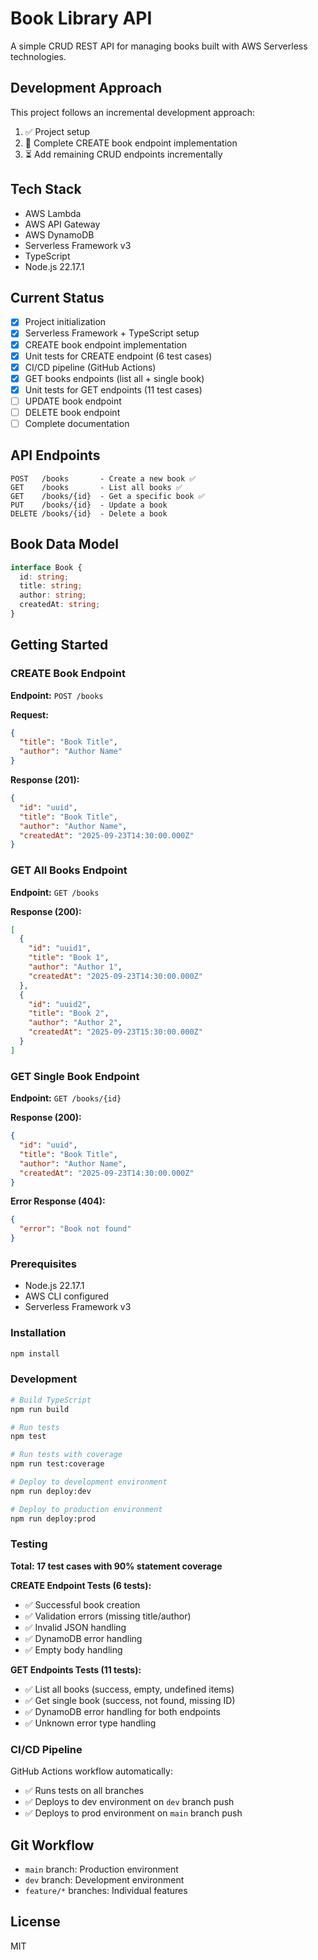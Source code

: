 # Book Library API

A simple CRUD REST API for managing books built with AWS Serverless technologies.

## Development Approach
This project follows an incremental development approach:
1. ✅ Project setup
2. 🔄 Complete CREATE book endpoint implementation
3. ⏳ Add remaining CRUD endpoints incrementally

## Tech Stack
- AWS Lambda
- AWS API Gateway  
- AWS DynamoDB
- Serverless Framework v3
- TypeScript
- Node.js 22.17.1

## Current Status
- [x] Project initialization
- [x] Serverless Framework + TypeScript setup
- [x] CREATE book endpoint implementation
- [x] Unit tests for CREATE endpoint (6 test cases)
- [x] CI/CD pipeline (GitHub Actions)
- [x] GET books endpoints (list all + single book)
- [x] Unit tests for GET endpoints (11 test cases)
- [ ] UPDATE book endpoint
- [ ] DELETE book endpoint
- [ ] Complete documentation

## API Endpoints
```
POST   /books       - Create a new book ✅
GET    /books       - List all books ✅
GET    /books/{id}  - Get a specific book ✅
PUT    /books/{id}  - Update a book
DELETE /books/{id}  - Delete a book
```

## Book Data Model
```typescript
interface Book {
  id: string;
  title: string;
  author: string;
  createdAt: string;
}
```

## Getting Started

### CREATE Book Endpoint

**Endpoint:** `POST /books`

**Request:**
```json
{
  "title": "Book Title",
  "author": "Author Name"
}
```

**Response (201):**
```json
{
  "id": "uuid",
  "title": "Book Title", 
  "author": "Author Name",
  "createdAt": "2025-09-23T14:30:00.000Z"
}
```

### GET All Books Endpoint

**Endpoint:** `GET /books`

**Response (200):**
```json
[
  {
    "id": "uuid1",
    "title": "Book 1",
    "author": "Author 1",
    "createdAt": "2025-09-23T14:30:00.000Z"
  },
  {
    "id": "uuid2",
    "title": "Book 2",
    "author": "Author 2",
    "createdAt": "2025-09-23T15:30:00.000Z"
  }
]
```

### GET Single Book Endpoint

**Endpoint:** `GET /books/{id}`

**Response (200):**
```json
{
  "id": "uuid",
  "title": "Book Title",
  "author": "Author Name",
  "createdAt": "2025-09-23T14:30:00.000Z"
}
```

**Error Response (404):**
```json
{
  "error": "Book not found"
}
```

### Prerequisites
- Node.js 22.17.1
- AWS CLI configured
- Serverless Framework v3

### Installation
```bash
npm install
```

### Development
```bash
# Build TypeScript
npm run build

# Run tests
npm test

# Run tests with coverage
npm run test:coverage

# Deploy to development environment
npm run deploy:dev

# Deploy to production environment
npm run deploy:prod
```

### Testing
**Total: 17 test cases with 90% statement coverage**

**CREATE Endpoint Tests (6 tests):**
- ✅ Successful book creation
- ✅ Validation errors (missing title/author)
- ✅ Invalid JSON handling
- ✅ DynamoDB error handling
- ✅ Empty body handling

**GET Endpoints Tests (11 tests):**
- ✅ List all books (success, empty, undefined items)
- ✅ Get single book (success, not found, missing ID)
- ✅ DynamoDB error handling for both endpoints
- ✅ Unknown error type handling

### CI/CD Pipeline
GitHub Actions workflow automatically:
- ✅ Runs tests on all branches
- ✅ Deploys to dev environment on `dev` branch push
- ✅ Deploys to prod environment on `main` branch push

## Git Workflow
- `main` branch: Production environment
- `dev` branch: Development environment
- `feature/*` branches: Individual features

## License
MIT
